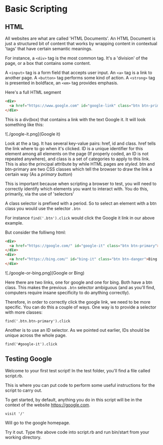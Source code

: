 # Basic Scripting

## HTML

All websites are what are called 'HTML Documents'. An HTML Document is just a structured bit of content that works by wrapping content in contextual 'tags' that have certain semantic meanings.

For instance, a `<div>` tag is the most common tag. It's a 'division' of the page, or a box that contains some content.

A `<input>` tag is a form field that accepts user input. An `<a>` tag is a link to another page. A `<button>` tag performs some kind of action. A `<strong>` tag is presented in boldface, an `<em>` tag provides emphasis.

Here's a full HTML segment

```html
<div>
  <a href="https://www.google.com" id="google-link" class="btn btn-primary">Google it</a>
</div>
```

This is a div(box) that contains a link with the text Google it. It will look something like this:

![./google-it.png](Google it)

Look at the a tag. It has several key-value pairs: href, id and class. href tells the link where to go when it's clicked. ID is a unique identifier for this element among all elements on the page (If properly coded, an ID is not repeated anywhere), and class is a set of categories to apply to this link. This is also the principal attribute by while HTML pages are *styled*. btn and btn-primary are two CSS classes which tell the browser to draw the link a certain way (As a *primary button*)

This is important because when scripting a browser to test, you will need to correctly identify which elements you want to interact with. You do this, primarily, via the use of 'selectors'

A class selector is prefixed with a period. So to select an element with a btn class you would use the selector `.btn`

For instance `find('.btn').click` would click the Google it link in our above example.

But consider the folliwng html:

```html
<div>
  <a href="https://google.com/" id="google-it" class="btn btn-primary">Google It</a>
</div>
<div>
  <a href="https://bing.com/" id="bing-it" class="btn btn-danger">Bing It</a>
</div>
```

![./google-or-bing.png](Google or Bing)

Here there are two links, one for google and one for bing. Both have a btn class. This makes the previous `.btn` selector ambiguous (and as you'll find, computers require insane specificity to do anything correctly).

Therefore, in order to correctly click the google link, we need to be more specific. You can do this a couple of ways. One way is to provide a selector with more classes:

```
find('.btn.btn-primary').click
```

Another is to use an ID selector. As we pointed out earlier, IDs should be unique across the whole page.

```
find('#google-it').click
```


## Testing Google

Welcome to your first test script! In the test folder, you'll find a file called script.rb.

This is where you can put code to perform some useful instructions for the script to carry out.

To get started, by default, anything you do in this script will be in the context of the website https://google.com.

```
visit '/'
```

Will go to the google homepage.

Try it out. Type the above code into script.rb and run bin/start from your working directory.
